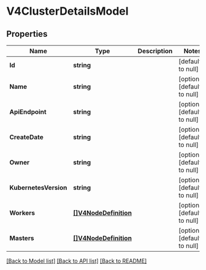 # V4ClusterDetailsModel

## Properties
Name | Type | Description | Notes
------------ | ------------- | ------------- | -------------
**Id** | **string** |  | [default to null]
**Name** | **string** |  | [optional] [default to null]
**ApiEndpoint** | **string** |  | [optional] [default to null]
**CreateDate** | **string** |  | [optional] [default to null]
**Owner** | **string** |  | [optional] [default to null]
**KubernetesVersion** | **string** |  | [optional] [default to null]
**Workers** | [**[]V4NodeDefinition**](V4NodeDefinition.md) |  | [optional] [default to null]
**Masters** | [**[]V4NodeDefinition**](V4NodeDefinition.md) |  | [optional] [default to null]

[[Back to Model list]](../README.md#documentation-for-models) [[Back to API list]](../README.md#documentation-for-api-endpoints) [[Back to README]](../README.md)


